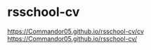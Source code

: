 # rsschool-cv

https://Commandor05.github.io/rsschool-cv/cv
https://Commandor05.github.io/rsschool-cv/

